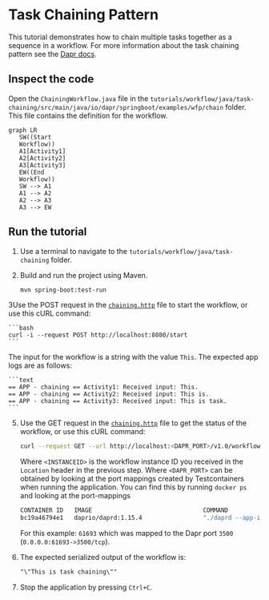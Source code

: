 # Task Chaining Pattern

This tutorial demonstrates how to chain multiple tasks together as a sequence in a workflow. For more information about the task chaining pattern see the [Dapr docs](https://docs.dapr.io/developing-applications/building-blocks/workflow/workflow-patterns/#task-chaining).

## Inspect the code

Open the `ChainingWorkflow.java` file in the `tutorials/workflow/java/task-chaining/src/main/java/io/dapr/springboot/examples/wfp/chain` folder. This file contains the definition for the workflow.

```mermaid
graph LR
   SW((Start
   Workflow))
   A1[Activity1]
   A2[Activity2]
   A3[Activity3]
   EW((End
   Workflow))
   SW --> A1
   A1 --> A2
   A2 --> A3
   A3 --> EW
```


## Run the tutorial

1. Use a terminal to navigate to the `tutorials/workflow/java/task-chaining` folder.
2. Build and run the project using Maven.

    ```bash
    mvn spring-boot:test-run
    ```

3Use the POST request in the [`chaining.http`](./chaining.http) file to start the workflow, or use this cURL command:

    ```bash
    curl -i --request POST http://localhost:8080/start
    ```

   The input for the workflow is a string with the value `This`. The expected app logs are as follows:

    ```text
    == APP - chaining == Activity1: Received input: This.
    == APP - chaining == Activity2: Received input: This is.
    == APP - chaining == Activity3: Received input: This is task.
    ```

5. Use the GET request in the [`chaining.http`](./chaining.http) file to get the status of the workflow, or use this cURL command:

    ```bash
    curl --request GET --url http://localhost:<DAPR_PORT>/v1.0/workflows/dapr/<INSTANCEID>
    ```

   Where `<INSTANCEID>` is the workflow instance ID you received in the `Location` header in the previous step.
   Where `<DAPR_PORT>` can be obtained by looking at the port mappings created by Testcontainers when running the application. 
   You can find this by running `docker ps` and looking at the port-mappings 
   ```bash
   CONTAINER ID   IMAGE                               COMMAND                  CREATED          STATUS          PORTS                                                                     NAMES
   bc19a46794e1   daprio/daprd:1.15.4                 "./daprd --app-id wo…"   48 seconds ago   Up 48 seconds   0.0.0.0:61693->3500/tcp, 0.0.0.0:61694->50001/tcp
   ```
   For this example: `61693` which was mapped to the Dapr port `3500` (`0.0.0.0:61693->3500/tcp`).
6. The expected serialized output of the workflow is:

    ```txt
    "\"This is task chaining\""
    ```

6. Stop the application by pressing `Ctrl+C`.
